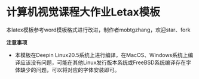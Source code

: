 # 计算机视觉课程大作业Letax模板

本latex模板参考word模板格式进行改进，制作者mobtgzhang，欢迎star、fork

**注意事项**
+ 本模板在Deepin Linux20.5系统上进行编译，在MacOS、Windows系统上编译应该没有问题，可能在其他Linux发行版本系统或FreeBSD系统编译存在字体缺少的问题，可以将对应的字体安装即可。


